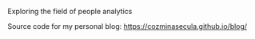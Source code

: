 Exploring the field of people analytics

Source code for my personal blog:  https://cozminasecula.github.io/blog/
